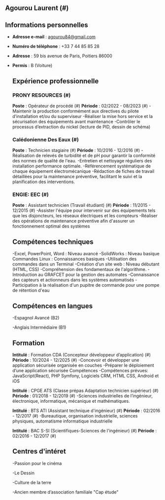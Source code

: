 ## Agourou  Laurent (#)
## Informations personnelles
- **Adresse e-mail** : agourou84@gmail.com
- **Numéro de téléphone** : +33 7 44 85 85 28
- **Adresse** : 59 bis avenue de Paris, Poitiers 86000
- **Permis** : B (Voiture)
 

  ## Expérience professionnelle
  ### PRONY RESOURCES (#)
  **Poste** : Opérateur de procédé (#)
  **Période** : 02/2022 - 08/2023 (#)
  -Maintenir la production conformément aux directives du pilote d’installation
   et/ou du superviseur
  -Réaliser la mise hors service et la sécurisation des équipements avant
   maintenance
  -Contrôler le processus d’extraction du nickel (lecture de PID, dessin de
   schéma)
  ### Calédonienne Des Eaux  (#)
  **Poste** : Technicien stagiaire (#)
  **Période** : 10/2016 - 12/2016 (#)
  -Réalisation de relevés de turbidité et de pH pour garantir la conformité des
  normes de qualité de l'eau.
  -Entretien et nettoyage réguliers des installation
   performance optimale.
  -Référencement systématique de chaque équipement électromécanique
  -Rédaction de fiches de travail détaillées pour la maintenance préventive,
   facilitant le suivi et la planification des interventions.
  ### ENGIE: EEC  (#)
  **Poste** : Assistant technicien (Travail étudiant) (#)
  **Période** : 11/2015 - 12/2015 (#)
  -Assister l'équipe pour intervenir sur des équipements tels que les
   disjoncteurs, les réseaux électriques et les compteurs
  -Réaliser des opérations de maintenance préventive afin d'assurer un
   fonctionnement optimal des systèmes

   ## Compétences techniques 
  -Excel, PowerPoint, Word : Niveau avancé
  -SolidWorks : Niveau basique Commandes Linux : Connaissances basiques 
  -Utilisation des commandes dans un Terminal
  -Création d’un site web : Niveau débutant (HTML, CSS)
  -Compréhension des fondamentaux de l'algorithme. 
  -Introduction au GRAFCET pour la gestion des automates 
  -Connaissance des capteurs et actionneurs dans les systèmes automatisés 
  -Participation à la réalisation d'un pupitre de commande pour  une pompe de rétention d'eau
  ## Compétences en langues
  -Espagnol Avancé (B2)

  
  -Anglais Intermédiaire (B1)

  ## Formation
  **Intitulé** : Formation CDA (Concepteur développeur d’application) (#)
  **Période** : 10/2024 - 12/2025 (#)
  -Concevoir et développer une application sécurisée organisée en couches
  -Préparer le déploiement d’une application sécurisée Compétences
  -Compétences prévues: JavaScript(React), PHP Symfony, Logiciels CRM, HTML CSS, Android et iOS


  **Intitulé** : CPGE ATS (Classe prépas Adaptation technicien supérieur)  (#)
  **Période** : 01/2018 - 12/2019 (#)
  -Sciences industrielles de l’ingénieur, électronique, informatique, mécanique et mathématiques.


  **Intitulé** : BTS ATI (Assistant technique d'ingénieur)  (#)
  **Période** : 02/2016 - 12/2017 (#)
  -Bureautique, organisation industrielle, sciences physiques, automatisme
   informatique industrielle


   **Intitulé** : BAC S-SI (Scientifiques-Sciences de l'ingénieur)  (#)
  **Période** : 02/2016 - 12/2017 (#)

  ## Centres d'intéret 
  -Passion pour le cinéma

  
  -Le Dessin

  
  -Culture de la terre

  
  -Ancien membre d’association familiale "Cap étude"
  
  
    
